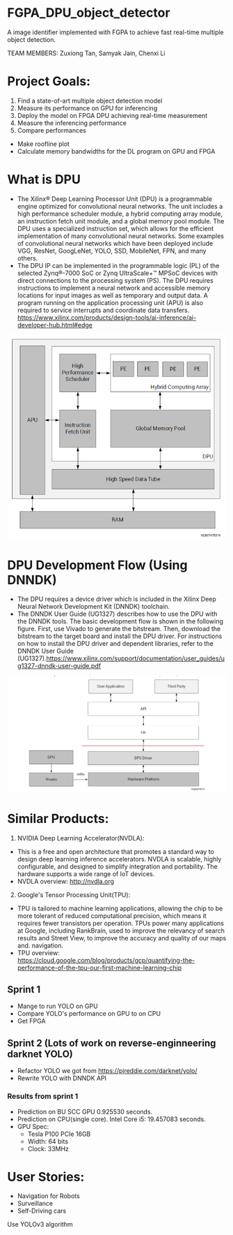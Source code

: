 # FGPA_DPU_object_detector
A image identifier implemented with FGPA to achieve fast real-time multiple object detection.

TEAM MEMBERS: Zuxiong Tan, Samyak Jain, Chenxi Li

# Project Goals:
1. Find a state-of-art multiple object detection model
2. Measure  its performance on GPU for inferencing
3. Deploy the model on FPGA DPU achieving real-time measurement
4. Measure the inferencing performance
5. Compare performances
* Make roofline plot
* Calculate memory bandwidths for the DL program on GPU and FPGA

# What is DPU
* The Xilinx® Deep Learning Processor Unit (DPU) is a programmable engine optimized for convolutional neural networks. The unit includes a high performance scheduler module, a hybrid computing array module, an instruction fetch unit module, and a global memory pool module. The DPU uses a specialized instruction set, which allows for the efficient implementation of many convolutional neural networks. Some examples of convolutional neural networks which have been deployed include VGG, ResNet, GoogLeNet, YOLO, SSD, MobileNet, FPN, and many others.
* The DPU IP can be implemented in the programmable logic (PL) of the selected Zynq®-7000 SoC or Zynq UltraScale+™ MPSoC devices with direct connections to the processing system (PS). The DPU requires instructions to implement a neural network and accessible memory locations for input images as well as temporary and output data. A program running on the application processing unit (APU) is also required to service interrupts and coordinate data transfers. https://www.xilinx.com/products/design-tools/ai-inference/ai-developer-hub.html#edge

![image](https://github.com/ChainZeeLi/FPGA_DPU/blob/master/DPU.png)

# DPU Development Flow (Using DNNDK)
* The DPU requires a device driver which is included in the Xilinx Deep Neural Network Development Kit (DNNDK) toolchain.
* The DNNDK User Guide (UG1327) describes how to use the DPU with the DNNDK tools. The basic development flow is shown in the following figure. First, use Vivado to generate the bitstream. Then, download the bitstream to the target board and install the DPU driver. For instructions on how to install the DPU driver and dependent libraries, refer to the DNNDK User Guide (UG1327).https://www.xilinx.com/support/documentation/user_guides/ug1327-dnndk-user-guide.pdf

![image](https://github.com/ChainZeeLi/FPGA_DPU/blob/master/Development%20Process.png)

# Similar Products:
1. NVIDIA Deep Learning Accelerator(NVDLA): 
* This is a free and open architecture that promotes a standard way to design deep learning inference accelerators. NVDLA is scalable, highly configurable, and designed to simplify integration and portability. The hardware supports a wide range of IoT devices. 
* NVDLA overview: http://nvdla.org
2. Google's Tensor Processing Unit(TPU):
* TPU is tailored to machine learning applications, allowing the chip to be more tolerant of reduced computational precision, which means it requires fewer transistors per operation. TPUs power many applications at Google, including RankBrain, used to improve the relevancy of search results and Street View, to improve the accuracy and quality of our maps and. navigation.
* TPU overview: https://cloud.google.com/blog/products/gcp/quantifying-the-performance-of-the-tpu-our-first-machine-learning-chip


## Sprint 1
* Mange to run YOLO on GPU
* Compare YOLO's performance on GPU to on CPU
* Get FPGA

## Sprint 2 (Lots of work on reverse-enginneering darknet YOLO)
* Refactor YOLO we got from https://pjreddie.com/darknet/yolo/ 
* Rewrite YOLO with DNNDK API


### Results from sprint 1
* Prediction on BU SCC GPU 0.925530 seconds. 
* Prediction on CPU(single core). Intel Core i5: 19.457083 seconds.
* GPU Spec: 
	* Tesla P100 PCIe 16GB
	* Width: 64 bits 
	* Clock: 33MHz



# User Stories:
* Navigation for Robots
* Surveillance
* Self-Driving cars

Use YOLOv3 algorithm





